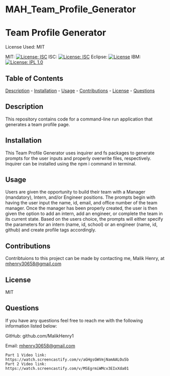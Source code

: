 # MAH_Team_Profile_Generator


# Team Profile Generator
 
 License Used: MIT

  MIT: 
  [![License: ISC](https://img.shields.io/badge/License-ISC-blue.svg)](https://opensource.org/licenses/ISC)
  ISC: [![License: ISC](https://img.shields.io/badge/License-ISC-blue.svg)](https://opensource.org/licenses/ISC)
  Eclipse: [![License](https://img.shields.io/badge/License-EPL_1.0-red.svg)](https://opensource.org/licenses/EPL-1.0)
  IBM: [![License: IPL 1.0](https://img.shields.io/badge/License-IPL_1.0-blue.svg)](https://opensource.org/licenses/IPL-1.0)


  ## Table of Contents
  [Description](#description)
    - [Installation](#installation)
    - [Usage](#usage)
    - [Contributions](#contributions)
    - [License](#license)
    - [Questions](#questions)

  ## Description 
  
  This repository contains code for a command-line run application that generates a team profile page. 
    
  ## Installation 
  
  This Team Profile Generator uses inquirer and fs packages to generate prompts for the user inputs and properly overwrite files, respectively. Inquirer can be installed using the npm i command in terminal. 

  ## Usage 
  
  Users are given the opportunity to build their team with a Manager (mandatory), Intern, and/or Engineer positions. The prompts begin with having the user input the name, id, email, and office number of the team manager. Once the manager has been properly created, the user is then given the option to add an intern, add an engineer, or complete the team in its current state. Based on the users choice, the prompts will either specify the parameters for an intern (name, id, school) or an engineer (name, id, github) and create profile tags accordingly. 

  ## Contributions 
  
  Contribtuions to this project can be made by contacting me, Malik Henry, at mhenry30658@gmail.com

  ## License 
  
  MIT

  ## Questions
  If you have any questions feel free to reach me with the following information listed below:

  GitHub: github.com/MalikHenry1 
  
  Email: mhenry30658@gmail.com
    
    Part 1 Video link: https://watch.screencastify.com/v/aGHgsGWVmjNamAALOu5b
    Part 2 Video link: https://watch.screencastify.com/v/MSEgrmiWMcv3EIxXda01
    


    